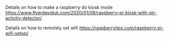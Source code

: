 Details on how to make a raspberry do kiosk mode
https://www.flyerdaviduk.com/2020/01/08/raspberry-pi-kiosk-with-pir-activity-detector/

Details on how to remotely set wifi
https://raspberrytips.com/raspberry-pi-wifi-setup/
